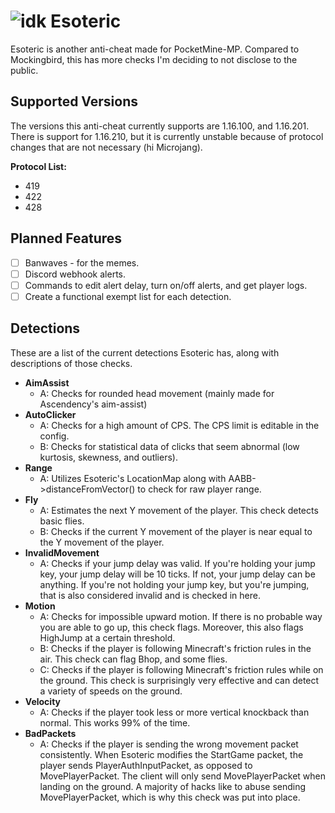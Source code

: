 # ![idk](https://media.discordapp.net/attachments/727159224320131133/826094659000205322/Esoteric_11A13E3.gif?width=50&height=50) Esoteric
Esoteric is another anti-cheat made for PocketMine-MP. Compared to Mockingbird, this has more checks
I'm deciding to not disclose to the public.

## Supported Versions
The versions this anti-cheat currently supports are 1.16.100, and 1.16.201. There is support for 1.16.210,
but it is currently unstable because of protocol changes that are not necessary (hi Microjang).

**Protocol List:**
- 419
- 422
- 428

## Planned Features
- [ ] Banwaves - for the memes.
- [ ] Discord webhook alerts.
- [ ] Commands to edit alert delay, turn on/off alerts, and get player logs.
- [ ] Create a functional exempt list for each detection.

## Detections
These are a list of the current detections Esoteric has, along with descriptions of those checks.

* **AimAssist**
    - A: Checks for rounded head movement (mainly made for Ascendency's aim-assist)
* **AutoClicker**
    - A: Checks for a high amount of CPS. The CPS limit is editable in the config.
    - B: Checks for statistical data of clicks that seem abnormal (low kurtosis, skewness, and outliers).
* **Range**
    - A: Utilizes Esoteric's LocationMap along with AABB->distanceFromVector() to check for raw player range.
* **Fly**
    - A: Estimates the next Y movement of the player. This check detects basic flies.
    - B: Checks if the current Y movement of the player is near equal to the  Y movement of the player.
* **InvalidMovement**
    - A: Checks if your jump delay was valid. If you're holding your jump key, your jump delay will be 10 ticks.
    If not, your jump delay can be anything. If you're not holding your jump key, but you're jumping, that is also considered invalid and is checked in here.
* **Motion**
    - A: Checks for impossible upward motion. If there is no probable way you are able to go up, this check flags.
    Moreover, this also flags HighJump at a certain threshold.
    - B: Checks if the player is following Minecraft's friction rules in the air. This check can flag Bhop, and
    some flies.
    - C: Checks if the player is following Minecraft's friction rules while on the ground. This check is surprisingly very effective
    and can detect a variety of speeds on the ground.
* **Velocity**
    - A: Checks if the player took less or more vertical knockback than normal. This works 99% of the time.
* **BadPackets**
    - A: Checks if the player is sending the wrong movement packet consistently. When Esoteric modifies the StartGame packet, the player sends
    PlayerAuthInputPacket, as opposed to MovePlayerPacket. The client will only send MovePlayerPacket when landing on the ground.
    A majority of hacks like to abuse sending MovePlayerPacket, which is why this check was put into place.  